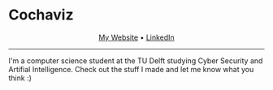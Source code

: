 # Cochaviz

<div align="center">
<a href="www.cochaviz.com">My Website</a> • <a href=www.linkedin.com/cochaviz>LinkedIn</a>
</div>

---

I'm a computer science student at the TU Delft studying Cyber Security and Artifial Intelligence. Check out the stuff I made and let me know what you think :)
